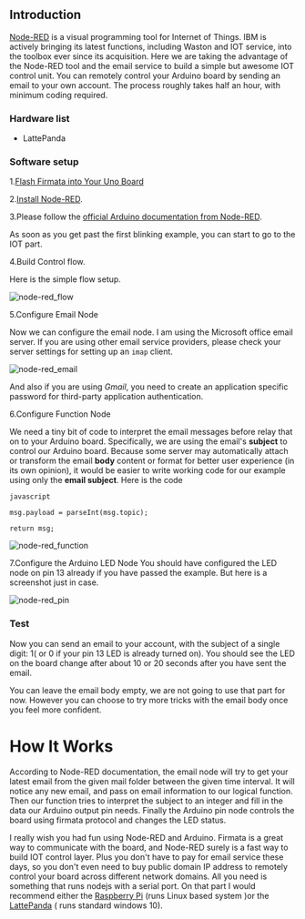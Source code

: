 

## Introduction

[Node-RED](http://nodered.org/) is a visual programming tool for Internet of Things. IBM is actively bringing its latest functions, including Waston and IOT service, into the toolbox ever since its acquisition.
Here we are taking the advantage of the Node-RED tool and the email service to build a simple but awesome IOT control unit. You can remotely control your Arduino board by sending an email to your own account. The process roughly takes half an hour, with minimum coding required.

### Hardware list

- LattePanda

### Software setup

1.[Flash Firmata into Your Uno Board](http://www.lattepanda.com/docs/#SetuptheArduino)

2.[Install Node-RED](http://nodered.org/docs/getting-started/installation).

3.Please follow the [official Arduino documentation from Node-RED](http://nodered.org/docs/hardware/arduino).

As soon as you get past the first blinking example, you can start to go to the IOT part.

4.Build Control flow.

Here is the simple flow setup.

![node-red_flow](http://www.lattepanda.com/wp-content/uploads/2016/02/node-red_flow.png)

5.Configure Email Node

Now we can configure the email node. I am using the Microsoft office email server. If you are using other email service providers, please check your server settings for setting up an `imap` client.

![node-red_email](http://www.lattepanda.com/wp-content/uploads/2016/02/node-red_email.png)

And also if you are using *Gmail*, you need to create an application specific password for third-party application authentication.

6.Configure Function Node

We need a tiny bit of code to interpret the email messages before relay that on to your Arduino board. Specifically, we are using the email's **subject** to control our Arduino board. Because some server may automatically attach or transform the email **body** content or format for better user experience (in its own opinion), it would be easier to write working code for our example using only the **email subject**.
Here is the code

`javascript`

`msg.payload = parseInt(msg.topic);`

`return msg;`

![node-red_function](http://www.lattepanda.com/wp-content/uploads/2016/02/node-red_function.png)

7.Configure the Arduino LED Node You should have configured the LED node on pin 13 already if you have passed the example. But here is a screenshot just in case.

![node-red_pin](http://www.lattepanda.com/wp-content/uploads/2016/02/node-red_pin.png)

### Test

Now you can send an email to your account, with the subject of a single digit: 1( or 0 if your pin 13 LED is already turned on). You should see the LED on the board change after about 10 or 20 seconds after you have sent the email.

You can leave the email body empty, we are not going to use that part for now. However you can choose to try more tricks with the email body once you feel more confident.

# How It Works

According to Node-RED documentation, the email node will try to get your latest email from the given mail folder between the given time interval. It will notice any new email, and pass on email information to our logical function. Then our function tries to interpret the subject to an integer and fill in the data our Arduino output pin needs. Finally the Arduino pin node controls the board using firmata protocol and changes the LED status.


I really wish you had fun using Node-RED and Arduino. Firmata is a great way to communicate with the board, and Node-RED surely is a fast way to build IOT control layer. Plus you don't have to pay for email service these days, so you don't even need to buy public domain IP address to remotely control your board across different network domains. All you need is something that runs nodejs with a serial port. On that part I would recommend either the [Raspberry Pi](http://www.dfrobot.com/index.php?route=product/search&description=true&search=berry) (runs Linux based system )or the [LattePanda](http://www.dfrobot.com/index.php?route=product/product&product_id=1405&search=lattepanda&description=true#.V1RIHVd7zCc) ( runs standard windows 10).
